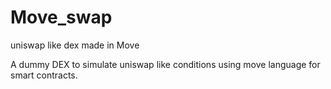 # Move_swap
uniswap like dex made in Move

A dummy DEX to simulate uniswap like conditions using move language for smart contracts.
